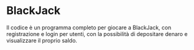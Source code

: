 # BlackJack
Il codice è un programma completo per giocare a BlackJack, con registrazione e login per utenti, con la possibilità di depositare denaro e visualizzare il proprio saldo.
